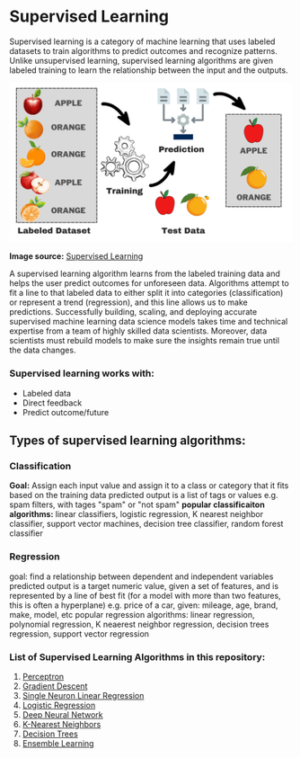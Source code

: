 # Supervised Learning

Supervised learning is a category of machine learning that uses labeled datasets to train algorithms to predict outcomes and recognize patterns. Unlike unsupervised learning, supervised learning algorithms are given labeled training to learn the relationship between the input and the outputs. 


![Supervised Learning](Images/Supervised_learning.jpeg) 

**Image source:** [Supervised Learning](https://www.kdnuggets.com/understanding-supervised-learning-theory-and-overview)


A supervised learning algorithm learns from the labeled training data and helps the user predict outcomes for unforeseen data. Algorithms attempt to fit a line to that labeled data to either split it into categories (classification) or represent a trend (regression), and this line allows us to make predictions. Successfully building, scaling, and deploying accurate supervised machine learning data science models takes time and technical expertise from a team of highly skilled data scientists. Moreover, data scientists must rebuild models to make sure the insights remain true until the data changes.

### Supervised learning works with:

* Labeled data
* Direct feedback
* Predict outcome/future


## Types of supervised learning algorithms:

### Classification
**Goal:**    Assign each input value and assign it to a class or category that it fits based on the training data
            predicted output is a list of tags or values
            e.g. spam filters, with tages "spam" or "not spam"
**popular classificaiton algorithms:** linear classifiers, logistic regression, K nearest neighbor classifier, support vector machines, decision tree classifier, random forest classifier

### Regression
goal: find a relationship between dependent and independent variables
predicted output is a target numeric value, given a set of features, and is represented by a line of best fit (for a model with more than two features, this is often a hyperplane)
e.g. price of a car, given: mileage, age, brand, make, model, etc
popular regression algorithms: linear regression, polynomial regression, K neaerest neighbor regression, decision trees regression, support vector regression


### List of Supervised Learning Algorithms in this repository:

1. [Perceptron](https://github.com/vkr93/Data-Science-and-Machine-Learning-INDE-577---Spring-2024-/tree/main/Supervised%20Learning/1_perceptron)
2. [Gradient Descent](https://github.com/vkr93/Data-Science-and-Machine-Learning-INDE-577---Spring-2024-/tree/main/Supervised%20Learning/2_Gradient%20Descent)
3. [Single Neuron Linear Regression](https://github.com/vkr93/Data-Science-and-Machine-Learning-INDE-577---Spring-2024-/tree/main/Supervised%20Learning/3_Single%20Neuron%20Linear%20Regression)
4. [Logistic Regression](https://github.com/vkr93/Data-Science-and-Machine-Learning-INDE-577---Spring-2024-/tree/main/Supervised%20Learning/4_Logistic_Regression)
5. [Deep Neural Network](https://github.com/vkr93/Data-Science-and-Machine-Learning-INDE-577---Spring-2024-/tree/main/Supervised%20Learning/5_%20Deep%20Neural%20Network)
6. [K-Nearest Neighbors](https://github.com/vkr93/Data-Science-and-Machine-Learning-INDE-577---Spring-2024-/tree/main/Supervised%20Learning/6_K_Nearest%20Neighbors)
7. [Decision Trees](https://github.com/vkr93/Data-Science-and-Machine-Learning-INDE-577---Spring-2024-/tree/main/Supervised%20Learning/7_Decision%20Trees)
8. [Ensemble Learning](https://github.com/vkr93/Data-Science-and-Machine-Learning-INDE-577---Spring-2024-/tree/main/Supervised%20Learning/8_Ensemble%20Random%20Forest)